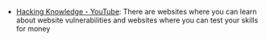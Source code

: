 * [Hacking Knowledge - YouTube](https://www.youtube.com/shorts/Ny5vjwA-3hU): There are websites where you can learn about website vulnerabilities and websites where you can test your skills for money
